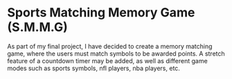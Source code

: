 # Sports Matching Memory Game (S.M.M.G)
As part of my final project, I have decided to create a memory matching game, where the users must match symbols to be awarded points. A stretch feature of a countdown timer may be added, as well as different game modes such as sports symbols, nfl players, nba players, etc.
